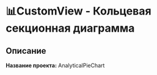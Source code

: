# 📊CustomView - Кольцевая секционная диаграмма
## Описание

**Название проекта:** AnalyticalPieChart

